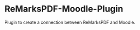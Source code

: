 ReMarksPDF-Moodle-Plugin
========================

Plugin to create a connection between ReMarksPDF and Moodle.